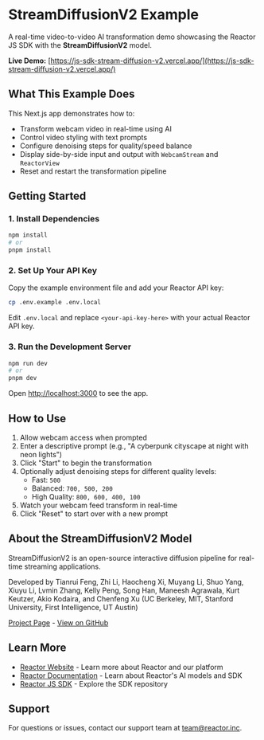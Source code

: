# StreamDiffusionV2 Example

A real-time video-to-video AI transformation demo showcasing the Reactor JS SDK with the **StreamDiffusionV2** model.

**Live Demo:** [https://js-sdk-stream-diffusion-v2.vercel.app/](https://js-sdk-stream-diffusion-v2.vercel.app/)

## What This Example Does

This Next.js app demonstrates how to:
- Transform webcam video in real-time using AI
- Control video styling with text prompts
- Configure denoising steps for quality/speed balance
- Display side-by-side input and output with `WebcamStream` and `ReactorView`
- Reset and restart the transformation pipeline

## Getting Started

### 1. Install Dependencies

```bash
npm install
# or
pnpm install
```

### 2. Set Up Your API Key

Copy the example environment file and add your Reactor API key:

```bash
cp .env.example .env.local
```

Edit `.env.local` and replace `<your-api-key-here>` with your actual Reactor API key.

### 3. Run the Development Server

```bash
npm run dev
# or
pnpm dev
```

Open [http://localhost:3000](http://localhost:3000) to see the app.

## How to Use

1. Allow webcam access when prompted
2. Enter a descriptive prompt (e.g., "A cyberpunk cityscape at night with neon lights")
3. Click "Start" to begin the transformation
4. Optionally adjust denoising steps for different quality levels:
   - Fast: `500`
   - Balanced: `700, 500, 200`
   - High Quality: `800, 600, 400, 100`
5. Watch your webcam feed transform in real-time
6. Click "Reset" to start over with a new prompt

## About the StreamDiffusionV2 Model

StreamDiffusionV2 is an open-source interactive diffusion pipeline for real-time streaming applications. 

Developed by Tianrui Feng, Zhi Li, Haocheng Xi, Muyang Li, Shuo Yang, Xiuyu Li, Lvmin Zhang, Kelly Peng, Song Han, Maneesh Agrawala, Kurt Keutzer, Akio Kodaira, and Chenfeng Xu (UC Berkeley, MIT, Stanford University, First Intelligence, UT Austin)

[Project Page](https://streamdiffusionv2.github.io/) - [View on GitHub](https://github.com/chenfengxu714/StreamDiffusionV2)

## Learn More

- [Reactor Website](https://reactor.inc) - Learn more about Reactor and our platform
- [Reactor Documentation](https://docs.reactor.inc) - Learn about Reactor's AI models and SDK
- [Reactor JS SDK](https://github.com/reactor-team/js-sdk) - Explore the SDK repository

## Support

For questions or issues, contact our support team at [team@reactor.inc](mailto:team@reactor.inc).
